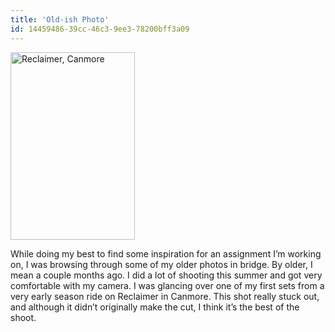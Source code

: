 ```yaml
---
title: 'Old-ish Photo'
id: 14459486-39cc-46c3-9ee3-78200bff3a09
---
```

<a href="http://sagalbot.com/photography/old-ish-photo/attachment/dsc_6175/"><img class="aligncenter wp-image-304 size-medium" title="Josh as the end of Reclaimer" src="http://sagalbot.com/wp-content/uploads/2010/10/DSC_6175-199x300.jpg" alt="Reclaimer, Canmore" width="199" height="300" /></a>

While doing my best to find some inspiration for an assignment I’m working on, I was browsing through some of my older photos in bridge. By older, I mean a couple months ago. I did a lot of shooting this summer and got very comfortable with my camera. I was glancing over one of my first sets from a very early season ride on Reclaimer in Canmore. This shot really stuck out, and although it didn’t originally make the cut, I think it’s the best of the shoot.
